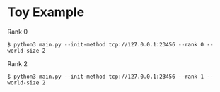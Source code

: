 # Toy Example

Rank 0
```
$ python3 main.py --init-method tcp://127.0.0.1:23456 --rank 0 --world-size 2
```

Rank 2
```
$ python3 main.py --init-method tcp://127.0.0.1:23456 --rank 1 --world-size 2
```
